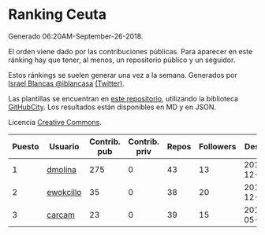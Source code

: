 # Ranking Ceuta

Generado 06:20AM-September-26-2018.

El orden viene dado por las contribuciones públicas. Para aparecer en este ránking hay que tener, al menos, un repositorio público y un seguidor.

Estos ránkings se suelen generar una vez a la semana. Generados por [Israel Blancas @iblancasa](https://github.com/iblancasa/) [(Twitter)](https://twitter.com/iblancasa).

Las plantillas se encuentran en [este repositorio](https://github.com/iblancasa/GH-Spanish-Ranking), utilizando la biblioteca [GitHubCity](https://github.com/iblancasa/GitHubCity). Los resultados están disponibles en MD y en JSON.

Licencia [Creative Commons](https://creativecommons.org/licenses/by/4.0/).

| Puesto   |  Usuario  | Contrib. pub | Contrib. priv |Repos| Followers | Desde |  Avatar  |
|----------|-----------|--------------|---------------|-----|-----------|-------|----------|
|1|[dmolina](https://github.com/dmolina)|275|0|43|13|2010-12-17|![dmolina]()|
|2|[ewokcillo](https://github.com/ewokcillo)|35|0|38|20|2011-12-27|![ewokcillo]()|
|3|[carcam](https://github.com/carcam)|23|0|39|15|2012-05-01|![carcam]()|
